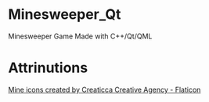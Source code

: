 # Minesweeper_Qt
Minesweeper Game Made with C++/Qt/QML

# Attrinutions
<a href="https://www.flaticon.com/free-icons/mine" title="mine icons">Mine icons created by Creaticca Creative Agency - Flaticon</a>
